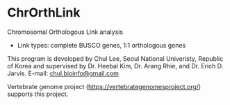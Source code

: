 # ChrOrthLink
Chromosomal Orthologous Link analysis
- Link types: complete BUSCO genes, 1:1 orthologous genes

This program is developed by Chul Lee, Seoul National Univeristy, Republic of Korea and supervised by Dr. Heebal Kim, Dr. Arang Rhie, and Dr. Erich D. Jarvis.
E-mail: chul.bioinfo@gmail.com

Vertebrate genome project (https://vertebrategenomesproject.org/) supports this project.
